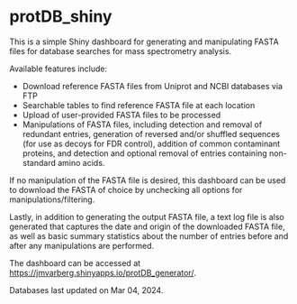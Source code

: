 # protDB_shiny
This is a simple Shiny dashboard for generating and manipulating FASTA files for database searches for mass spectrometry analysis.

Available features include: 

* Download reference FASTA files from Uniprot and NCBI databases via FTP
* Searchable tables to find reference FASTA file at each location
* Upload of user-provided FASTA files to be processed
* Manipulations of FASTA files, including detection and removal of redundant entries, generation of reversed and/or shuffled sequences (for use as decoys for FDR control), addition of common contaminant proteins, and detection and optional removal of entries containing non-standard amino acids.

If no manipulation of the FASTA file is desired, this dashboard can be used to download the FASTA of choice by unchecking all options for manipulations/filtering.

Lastly, in addition to generating the output FASTA file, a text log file is also generated that captures the date and origin of the downloaded FASTA file, as well as basic summary statistics about the number of entries before and after any manipulations are performed.

The dashboard can be accessed at https://jmvarberg.shinyapps.io/protDB_generator/.

Databases last updated on Mar 04, 2024.
